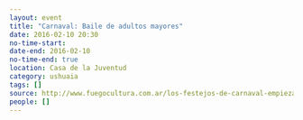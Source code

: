 ```yaml
---
layout: event 
title: "Carnaval: Baile de adultos mayores"
date: 2016-02-10 20:30
no-time-start: 
date-end: 2016-02-10
no-time-end: true
location: Casa de la Juventud
category: ushuaia
tags: []
source: http://www.fuegocultura.com.ar/los-festejos-de-carnaval-empiezan-el-proximo-fin-de-semana-en-ushuaia/
people: []
---
```


